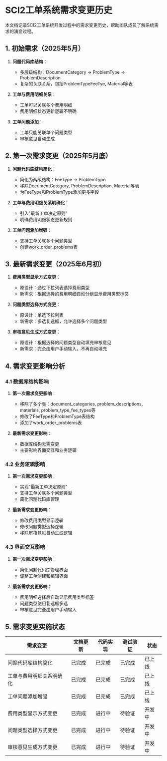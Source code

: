 # SCI2工单系统需求变更历史

本文档记录SCI2工单系统开发过程中的需求变更历史，帮助团队成员了解系统需求的演变过程。

## 1. 初始需求（2025年5月）

1. **问题代码库结构**：
   - 多层级结构：DocumentCategory -> ProblemType -> ProblemDescription
   - 复杂的关联关系，包括ProblemTypeFeeTye, Material等表

2. **工单与费用明细关系**：
   - 工单可以关联多个费用明细
   - 费用明细状态更新逻辑不明确

3. **工单问题添加**：
   - 工单只能关联单个问题类型
   - 审核意见自动生成

## 2. 第一次需求变更（2025年5月底）

1. **问题代码库结构简化**：
   - 简化为两级结构：FeeType -> ProblemType
   - 移除DocumentCategory, ProblemDescription, Material等表
   - 为FeeType和ProblemType添加更多字段

2. **工单与费用明细关系明确化**：
   - 引入"最新工单决定原则"
   - 明确费用明细状态更新规则

3. **工单问题添加增强**：
   - 支持工单关联多个问题类型
   - 创建work_order_problems表

## 3. 最新需求变更（2025年6月初）

1. **费用类型显示方式变更**：
   - 原设计：通过下拉列表选择费用类型
   - 新需求：根据选择的费用明细自动分组显示费用类型标签

2. **问题类型选择方式变更**：
   - 原设计：单选下拉列表
   - 新需求：多选复选框，允许选择多个问题类型

3. **审核意见生成方式变更**：
   - 原设计：根据选择的问题类型自动填充审核意见
   - 新需求：完全由用户手动输入，不再自动填充

## 4. 需求变更影响分析

### 4.1 数据库结构影响

1. **第一次需求变更影响**：
   - 移除了多个表：document_categories, problem_descriptions, materials, problem_type_fee_types等
   - 修改了FeeType和ProblemType表结构
   - 添加了work_order_problems表

2. **最新需求变更影响**：
   - 数据库结构无需变更
   - 主要影响界面交互和业务逻辑

### 4.2 业务逻辑影响

1. **第一次需求变更影响**：
   - 实现"最新工单决定原则"
   - 支持工单关联多个问题类型
   - 简化问题代码库管理

2. **最新需求变更影响**：
   - 修改费用类型显示逻辑
   - 修改问题类型选择逻辑
   - 移除审核意见自动生成逻辑

### 4.3 界面交互影响

1. **第一次需求变更影响**：
   - 简化问题代码库管理界面
   - 调整工单创建和编辑界面

2. **最新需求变更影响**：
   - 费用明细选择后自动显示费用类型标签
   - 问题类型使用复选框多选
   - 审核意见完全由用户手动输入

## 5. 需求变更实施状态

| 需求变更 | 文档更新 | 代码实现 | 测试验证 | 状态 |
|---------|---------|---------|---------|------|
| 问题代码库结构简化 | 已完成 | 已完成 | 已完成 | 已上线 |
| 工单与费用明细关系明确化 | 已完成 | 已完成 | 已完成 | 已上线 |
| 工单问题添加增强 | 已完成 | 已完成 | 已完成 | 已上线 |
| 费用类型显示方式变更 | 已完成 | 进行中 | 待验证 | 开发中 |
| 问题类型选择方式变更 | 已完成 | 进行中 | 待验证 | 开发中 |
| 审核意见生成方式变更 | 已完成 | 进行中 | 待验证 | 开发中 |